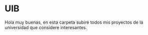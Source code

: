 # UIB
Hola muy buenas,  en esta carpeta subiré todos mis proyectos de la universidad que considere interesantes.
